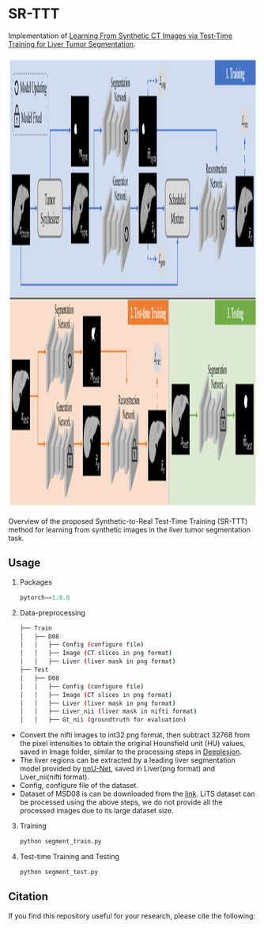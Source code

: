 # SR-TTT

Implementation of [Learning From Synthetic CT Images via Test-Time Training for Liver Tumor Segmentation](https://ieeexplore.ieee.org/xpl/tocresult.jsp?isnumber=4359023).

<p align="center">
    <img src="framework.png" align="center" height="920px">
</p>
Overview of the proposed Synthetic-to-Real Test-Time Training (SR-TTT) method for learning from synthetic images in the liver tumor
segmentation task.



## Usage 
1. Packages

    ```python
    pytorch==1.9.0
    ```

2. Data-preprocessing

    ```bash
    ├── Train
    │   ├── D08
    │   │   ├── Config (configure file)
    │   │   ├── Image (CT slices in png format)
    │   │   ├── Liver (liver mask in png format)
    ├── Test
    │   ├── D08
    │   │   ├── Config (configure file)
    │   │   ├── Image (CT slices in png format)
    │   │   ├── Liver (liver mask in png format)
    │   │   ├── Liver_nii (liver mask in nifti format)
    │   │   ├── Gt_nii (groundtruth for evaluation)
    ```
- Convert the nifti images to int32 png format, then subtract 32768 from the pixel intensities to obtain the original Hounsfield unit (HU) values, saved in Image folder, similar to the processing steps in [Deeplesion](https://nihcc.app.box.com/v/DeepLesion/file/306055882594).
- The liver regions can be extracted by a leading liver segmentation model provided by  [nnU-Net](https://nihcc.app.box.com/v/DeepLesion/file/306055882594), saved in Liver(png format) and Liver_nii(nifti format).
- Config, configure file of the dataset.
- Dataset of MSD08 is can be downloaded from the [link](https://drive.google.com/file/d/1psg2DAjZIOL_2b_GB8SAT03XtIPajAlf/view?usp=sharing). LiTS dataset can be processed using the above steps, we do not provide all the processed images due to its large dataset size.


3. Training 

    ```python
    python segment_train.py
    ```
    
4. Test-time Training and Testing

    ```python
    python segment_test.py
    ```
    



## Citation
If you find this repository useful for your research, please cite the following: 
```
```
